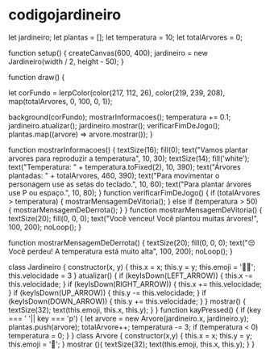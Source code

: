 # codigojardineiro
let jardineiro;
let plantas = [];
let temperatura = 10;
let totalArvores = 0;

                                              
function setup() {
  createCanvas(600, 400);
  jardineiro = new Jardineiro(width / 2, height - 50);
}


function draw() {
  
  
  let corFundo = lerpColor(color(217, 112, 26), color(219, 239, 208),
    map(totalArvores, 0, 100, 0, 1));

  background(corFundo);
  mostrarInformacoes();
  temperatura += 0.1;
  jardineiro.atualizar();
  jardineiro.mostrar();
  verificarFimDeJogo();
  plantas.map((arvore) => arvore.mostrar());
}

function mostrarInformacoes() {
  textSize(16);
  fill(0);
  text("Vamos plantar arvores para reproduzir a temperatura", 10, 30);
  textSize(14);
  fill('white');
  text("Temperatura:  " + temperatura.toFixed(2), 10, 390);
  text("Árvores plantadas:  " + totalArvores, 460, 390);
  text("Para movimentar o personagem use as setas do teclado.", 10, 60);
  text("Para plantar árvores use P ou espaço.", 10, 80);
}
function verificarFimDeJogo() {
  if (totalArvores > temperatura) {
    mostrarMensagemDeVitoria();
  } else if (temperatura > 50) {
    mostrarMensagemDeDerrota();
  }
}
function mostrarMensagemDeVitoria() {
  textSize(20);
  fill(0, 0, 0);
  text("Você venceu! Você plantou muitas árvores!", 100, 200);
  noLoop();
}

function mostrarMensagemDeDerrota() {
  textSize(20);
  fill(0, 0, 0);
  text("😒 Você perdeu! A temperatura está muito alta", 100, 200);
  noLoop();
}

class Jardineiro {
  constructor(x, y) {
  this.x = x;
  this.y = y;
  this.emoji = '🧑‍🌾';
  this.velocidade = 3
}
  atualizar() {
    if (keyIsDown(LEFT_ARROW)) {
      this.x -= this.velocidade;
    }
    if (keyIsDown(RIGHT_ARROW)) {
      this.x += this.velocidade;
    }
    if (keyIsDown(UP_ARROW)) {
      this.y -= this.velocidade;
    }
    if (keyIsDown(DOWN_ARROW)) {
      this.y += this.velocidade;
    }
  }
  mostrar() {
    textSize(32);
    text(this.emoji, this.x, this.y);
  }
}
function kayPressed() {
 if (key === ' '|| key === 'p') {
  let arvore = new Arvore(jardineiro.x, jardineiro.y);
  plantas.push(arvore);
  totalArvore++;
  temperatura -= 3;
  if (temperatura < 0) temperatura = 0;
 }
}
class Arvore {
  constructor(x,y) {
    this.x = x;
    this.y = y;
    this.emoji = '🌳';
  }
  mostrar (){
    textSize(32);
    text(this.emoji, this.x, this.y);
  }
}

